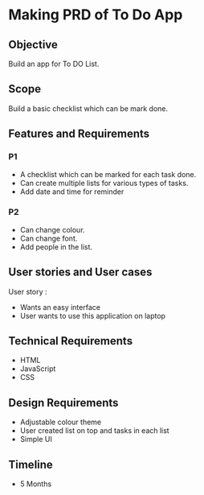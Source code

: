 # Making PRD of To Do App

## Objective
Build an app for To DO List.

## Scope
Build a basic checklist which can be mark done.

## Features and Requirements
### P1
- A checklist which can be marked for each task done.
- Can create multiple lists for various types of tasks.
- Add date and time for reminder 

### P2
- Can change colour.
- Can change font.
- Add people in the list.

## User stories and User cases
User story :
- Wants an easy interface
- User wants to use this application on laptop


## Technical Requirements

- HTML
- JavaScript
- CSS

## Design Requirements
- Adjustable colour theme
- User created list on top and tasks in each list
- Simple UI

## Timeline
- 5 Months
